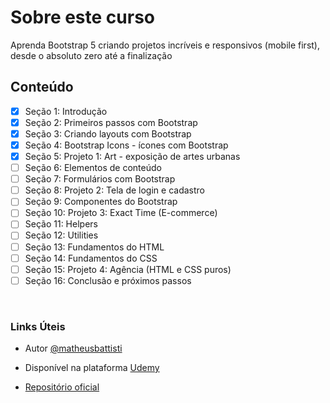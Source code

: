 # Sobre este curso
Aprenda Bootstrap 5 criando projetos incríveis e responsivos (mobile first), desde o absoluto zero até a finalização

## Conteúdo
- [x] Seção 1: Introdução
- [x] Seção 2: Primeiros passos com Bootstrap
- [x] Seção 3: Criando layouts com Bootstrap
- [x] Seção 4: Bootstrap Icons - ícones com Bootstrap
- [x] Seção 5: Projeto 1: Art - exposição de artes urbanas
- [ ] Seção 6: Elementos de conteúdo
- [ ] Seção 7: Formulários com Bootstrap
- [ ] Seção 8: Projeto 2: Tela de login e cadastro
- [ ] Seção 9: Componentes do Bootstrap
- [ ] Seção 10: Projeto 3: Exact Time (E-commerce)
- [ ] Seção 11: Helpers
- [ ] Seção 12: Utilities
- [ ] Seção 13: Fundamentos do HTML
- [ ] Seção 14: Fundamentos do CSS
- [ ] Seção 15: Projeto 4: Agência (HTML e CSS puros)
- [ ] Seção 16: Conclusão e próximos passos

<br>

### Links Úteis
- Autor [@matheusbattisti](https://github.com/matheusbattisti)

- Disponível na plataforma [Udemy](https://www.udemy.com/course/bootstrap-5-do-basico-ao-avancado-com-4-projetos/)

- [Repositório oficial](https://github.com/matheusbattisti/curso_bootstrap_5)